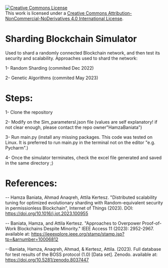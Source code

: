 <a rel="license" href="http://creativecommons.org/licenses/by-nc-nd/4.0/"><img alt="Creative Commons License" style="border-width:0" src="https://i.creativecommons.org/l/by-nc-nd/4.0/88x31.png" /></a><br />This work is licensed under a <a rel="license" href="http://creativecommons.org/licenses/by-nc-nd/4.0/">Creative Commons Attribution-NonCommercial-NoDerivatives 4.0 International License</a>.




# Sharding Blockchain Simulator

Used to shard a randomly connected Blockchain network, and then test its security and scalability. Approaches used to shard the network:

1- Random Sharding (commited Dec 2022)

2- Genetic Algorithms (commited May 2023)


# Steps:

1- Clone the repository

2- Modify on the Sim_parametersl.json file (values are self explanatory! if not clear enough, please contact the repo owner"HamzaBaniata")

3- Run main.py (install any missing packages. This code was tested on Linux. It is preferred to run main.py in the terminal not on the editor "e.g. Pycharm".)

4- Once the simulator terminates, check the excel file generated and saved in the same directory ;)


# References:
-- Hamza Baniata, Ahmad Anaqreh, Attila Kertesz. "Distributed scalability tuning for optimized evolutionary sharding with Random-equivalent security in permissionless Blockchain", Internet of Things (2023). DOI: https://doi.org/10.1016/j.iot.2023.100955

-- Baniata, Hamza, and Attila Kertesz. "Approaches to Overpower Proof-of-Work Blockchains Despite Minority." IEEE Access 11 (2023): 2952-2967.
available at: https://ieeexplore.ieee.org/stamp/stamp.jsp?tp=&arnumber=10006812

--Baniata, Hamza, Anaqreh, Ahmad, & Kertesz, Attila. (2023). Full database for test results of the BOSS protocol (1.0) [Data set]. Zenodo.
available at: https://doi.org/10.5281/zenodo.8037447
